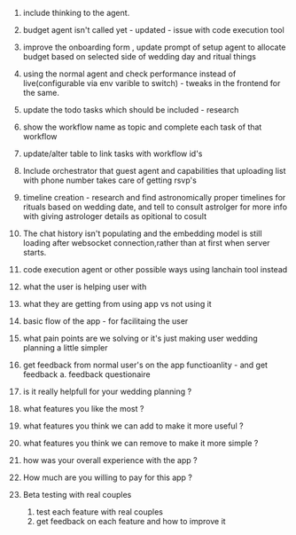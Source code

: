 1. include thinking to the agent.
2. budget agent isn't called yet - updated - issue with code execution tool 
3. improve the onboarding form , update prompt of setup agent to allocate budget based on selected side of wedding day and ritual things
4. using the normal agent and check performance instead of live(configurable via env varible to switch) - tweaks in the frontend for the same.
5. update the todo tasks which should be included - research
6.  show the workflow name as topic and complete each task of that workflow
7. update/alter table to link tasks with workflow id's
8. Include orchestrator that guest agent and capabilities that uploading list with phone number takes care of getting rsvp's
9. timeline creation - research and find astronomically proper timelines for rituals based on wedding date, and tell to consult astrolger for more info with giving astrologer details as opitional to cosult
10. The chat history isn't populating and the embedding model is still loading after websocket connection,rather than at first when server starts.
11. code execution agent or other possible ways using lanchain tool instead


1. what the user is helping user with
2. what they are getting from using app vs not using it
3. basic flow of the app - for facilitaing the user
4. what pain points are we solving or it's just making user wedding planning a little simpler


1. get feedback from normal user's on the app functioanlity - and get feedback
 a. feedback questionaire
  1. is it really helpfull for your wedding planning ?
  2. what features you like the most ?
  3. what features you think we can add to make it more useful ?
  4. what features you think we can remove to make it more simple ?
  5. how was your overall experience with the app ?
  6. How much are you willing to pay for this app ?
  
2. Beta testing with real couples 
    1. test each feature with real couples
    2. get feedback on each feature and how to improve it
    